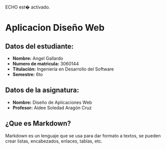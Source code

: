 ECHO est� activado.

# Aplicacion Diseño Web

## Datos del estudiante:
- **Nombre:** Angel Gallardo
- **Numero de matricula:** 3060144
- **Titulación:** Ingeniería en Desarrollo del Software
- **Semestre:** 6to

## Datos de la asignatura:
- **Nombre:** Diseño de Aplicaciones Web
- **Profesor:** Aidee Soledad Aragón Cruz

## ¿Que es Markdown?
Markdown es un lenguaje que se usa para dar formato a textos, se pueden crear listas, encabezados, enlaces, tablas, etc.

